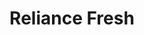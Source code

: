 ---
title: "Reliance Fresh"
url: /chennai/reliance-fresh-medavakkam-main-road/
shop: supermarket
---